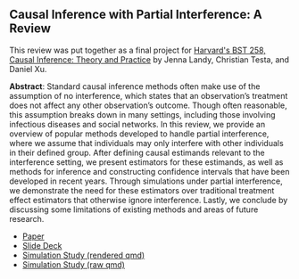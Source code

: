 ## Causal Inference with Partial Interference: A Review

This review was put together as a final project for [Harvard's BST 258, Causal Inference: Theory and Practice](https://www.coursicle.com/harvard/courses/BST/258/) by Jenna Landy, Christian Testa, and Daniel Xu.

**Abstract**: Standard causal inference methods often make use of the assumption of no interference, which states that an observation’s treatment does not affect any other observation’s outcome. Though often reasonable, this assumption breaks down in many settings, including those involving infectious diseases and social networks. In this review, we provide an overview of popular methods developed to handle partial interference, where we assume that individuals may only interfere with other individuals in their defined group. After defining causal estimands relevant to the interference setting, we present estimators for these estimands, as well as methods for inference and constructing confidence intervals that have been developed in recent years. Through simulations under partial interference, we demonstrate the need for these estimators over traditional treatment effect estimators that otherwise ignore interference. Lastly, we conclude by discussing some limitations of existing methods and areas of future research.

- [Paper](https://github.com/jennalandy/interference-review/blob/master/Causal_Inference_with_Partial_Interference.pdf)
- [Slide Deck](https://github.com/jennalandy/interference-review/blob/master/slide_deck.pdf)
- [Simulation Study (rendered qmd)](https://github.com/jennalandy/interference-review/blob/master/simulation_study/SimulationStudy.pdf)
- [Simulation Study (raw qmd)](https://github.com/jennalandy/interference-review/blob/master/simulation_study/SimulationStudy.qmd)
